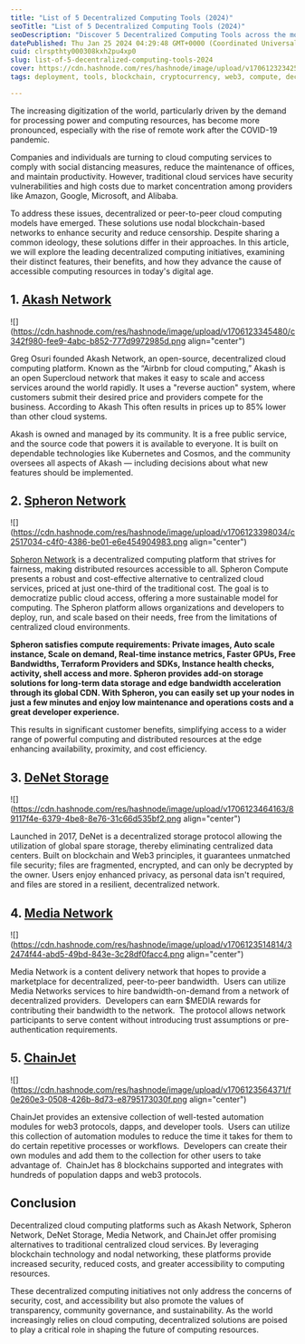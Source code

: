 ```yaml
---
title: "List of 5 Decentralized Computing Tools (2024)"
seoTitle: "List of 5 Decentralized Computing Tools (2024)"
seoDescription: "Discover 5 Decentralized Computing Tools across the most popular web3 ecosystems "
datePublished: Thu Jan 25 2024 04:29:48 GMT+0000 (Coordinated Universal Time)
cuid: clrspthty000308kxh2pu4xp0
slug: list-of-5-decentralized-computing-tools-2024
cover: https://cdn.hashnode.com/res/hashnode/image/upload/v1706123234253/a7be16da-38d9-4549-b0fe-22845d214fe7.png
tags: deployment, tools, blockchain, cryptocurrency, web3, compute, decentralization, top-5

---
```


The increasing digitization of the world, particularly driven by the demand for processing power and computing resources, has become more pronounced, especially with the rise of remote work after the COVID-19 pandemic.

Companies and individuals are turning to cloud computing services to comply with social distancing measures, reduce the maintenance of offices, and maintain productivity. However, traditional cloud services have security vulnerabilities and high costs due to market concentration among providers like Amazon, Google, Microsoft, and Alibaba.

To address these issues, decentralized or peer-to-peer cloud computing models have emerged. These solutions use nodal blockchain-based networks to enhance security and reduce censorship. Despite sharing a common ideology, these solutions differ in their approaches. In this article, we will explore the leading decentralized computing initiatives, examining their distinct features, their benefits, and how they advance the cause of accessible computing resources in today's digital age.

## 1\. [Akash Network](https://akash.network/) 

![](https://cdn.hashnode.com/res/hashnode/image/upload/v1706123345480/c342f980-fee9-4abc-b852-777d9972985d.png align="center")

Greg Osuri founded Akash Network, an open-source, decentralized cloud computing platform. Known as the “Airbnb for cloud computing,” Akash is an open Supercloud network that makes it easy to scale and access services around the world rapidly. It uses a "reverse auction" system, where customers submit their desired price and providers compete for the business. According to Akash This often results in prices up to 85% lower than other cloud systems.

Akash is owned and managed by its community. It is a free public service, and the source code that powers it is available to everyone. It is built on dependable technologies like Kubernetes and Cosmos, and the community oversees all aspects of Akash — including decisions about what new features should be implemented.

## 2\. [Spheron Network](https://www.spheron.network/)

![](https://cdn.hashnode.com/res/hashnode/image/upload/v1706123398034/c2517034-c4f0-4386-be01-e6e454904983.png align="center")

[Spheron Network](https://www.spheron.network/) is a decentralized computing platform that strives for fairness, making distributed resources accessible to all. Spheron Compute presents a robust and cost-effective alternative to centralized cloud services, priced at just one-third of the traditional cost. The goal is to democratize public cloud access, offering a more sustainable model for computing. The Spheron platform allows organizations and developers to deploy, run, and scale based on their needs, free from the limitations of centralized cloud environments. 

**Spheron satisfies compute requirements: Private images, Auto scale instance, Scale on demand, Real-time instance metrics, Faster GPUs, Free Bandwidths, Terraform Providers and SDKs, Instance health checks, activity, shell access and more. Spheron provides add-on storage solutions for long-term data storage and edge bandwidth acceleration through its global CDN. With Spheron, you can easily set up your nodes in just a few minutes and enjoy low maintenance and operations costs and a great developer experience.**

This results in significant customer benefits, simplifying access to a wider range of powerful computing and distributed resources at the edge enhancing availability, proximity, and cost efficiency.

## 3\. [DeNet Storage](https://denet.pro/)

![](https://cdn.hashnode.com/res/hashnode/image/upload/v1706123464163/89117f4e-6379-4be8-8e76-31c66d535bf2.png align="center")

Launched in 2017, DeNet is a decentralized storage protocol allowing the utilization of global spare storage, thereby eliminating centralized data centers. Built on blockchain and Web3 principles, it guarantees unmatched file security; files are fragmented, encrypted, and can only be decrypted by the owner. Users enjoy enhanced privacy, as personal data isn't required, and files are stored in a resilient, decentralized network.

## 4\. [Media Network](https://www.media.network/)

![](https://cdn.hashnode.com/res/hashnode/image/upload/v1706123514814/32474f44-abd5-49bd-843e-3c28df0facc4.png align="center")

Media Network is a content delivery network that hopes to provide a marketplace for decentralized, peer-to-peer bandwidth.  Users can utilize Media Networks services to hire bandwidth-on-demand from a network of decentralized providers.  Developers can earn $MEDIA rewards for contributing their bandwidth to the network.  The protocol allows network participants to serve content without introducing trust assumptions or pre-authentication requirements. 

## 5\. [ChainJet](https://chainjet.io/)

![](https://cdn.hashnode.com/res/hashnode/image/upload/v1706123564371/f0e260e3-0508-426b-8d73-e8795173030f.png align="center")

ChainJet provides an extensive collection of well-tested automation modules for web3 protocols, dapps, and developer tools.  Users can utilize this collection of automation modules to reduce the time it takes for them to do certain repetitive processes or workflows.  Developers can create their own modules and add them to the collection for other users to take advantage of.  ChainJet has 8 blockchains supported and integrates with hundreds of population dapps and web3 protocols. 

## Conclusion

Decentralized cloud computing platforms such as Akash Network, Spheron Network, DeNet Storage, Media Network, and ChainJet offer promising alternatives to traditional centralized cloud services. By leveraging blockchain technology and nodal networking, these platforms provide increased security, reduced costs, and greater accessibility to computing resources.

These decentralized computing initiatives not only address the concerns of security, cost, and accessibility but also promote the values of transparency, community governance, and sustainability. As the world increasingly relies on cloud computing, decentralized solutions are poised to play a critical role in shaping the future of computing resources.